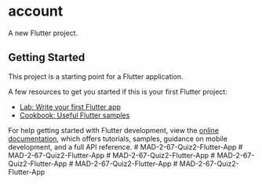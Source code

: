 # account

A new Flutter project.

## Getting Started

This project is a starting point for a Flutter application.

A few resources to get you started if this is your first Flutter project:

- [Lab: Write your first Flutter app](https://docs.flutter.dev/get-started/codelab)
- [Cookbook: Useful Flutter samples](https://docs.flutter.dev/cookbook)

For help getting started with Flutter development, view the
[online documentation](https://docs.flutter.dev/), which offers tutorials,
samples, guidance on mobile development, and a full API reference.
#   M A D - 2 - 6 7 - Q u i z 2 - F l u t t e r - A p p  
 #   M A D - 2 - 6 7 - Q u i z 2 - F l u t t e r - A p p  
 #   M A D - 2 - 6 7 - Q u i z 2 - F l u t t e r - A p p  
 #   M A D - 2 - 6 7 - Q u i z 2 - F l u t t e r - A p p  
 #   M A D - 2 - 6 7 - Q u i z 2 - F l u t t e r - A p p  
 #   M A D - 2 - 6 7 - Q u i z 2 - F l u t t e r - A p p  
 